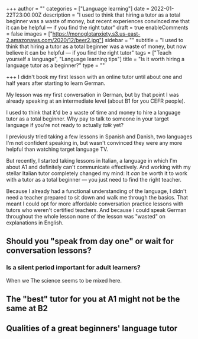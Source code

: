 +++
author = ""
categories = ["Language learning"]
date = 2022-01-22T23:00:00Z
description = "I used to think that hiring a tutor as a total beginner was a waste of money, but recent experiences convinced me that it can be helpful — if you find the right tutor"
draft = true
enableComments = false
images = ["https://monoglotanxiety.s3.us-east-2.amazonaws.com/2020/12/beer2.jpg"]
sidebar = ""
subtitle = "I used to think that hiring a tutor as a total beginner was a waste of money, but now believe it can be helpful — if you find the right tutor"
tags = ["Teach yourself a language", "Language learning tips"]
title = "Is it worth hiring a language tutor as a beginner?"
type = ""

+++
I didn't book my first lesson with an online tutor until about one and half years after starting to learn German.

My lesson was my first conversation in German, but by that point I was already speaking at an intermediate level (about B1 for you CEFR people).

I used to think that it'd be a waste of time and money to hire a language tutor as a total beginner. Why pay to talk to someone in your target language if you're not ready to actually _talk_ yet?

I previously tried taking a few lessons in Spanish and Danish, two languages I'm not confident speaking in, but wasn't convinced they were any more helpful than watching target language TV.

But recently, I started taking lessons in Italian, a language in which I'm about A1 and definitely can't communicate effectively. And working with my stellar Italian tutor completely changed my mind: It _can_ be worth it to work with a tutor as a total beginner — you just need to find the right teacher.

Because I already had a functional understanding of the language, I didn't need a teacher prepared to sit down and walk me through the basics. That meant I could opt for more affordable conversation practice lessons with tutors who weren't certified teachers. And because I could speak German throughout the whole lesson none of the lesson was "wasted" on explanations in English.

## Should you "speak from day one" or wait for conversation lessons?

### Is a silent period important for adult learners?

When we  The science seems to be mixed here.

## The "best" tutor for you at A1 might not be the same at B2

## Qualities of a great beginners' language tutor